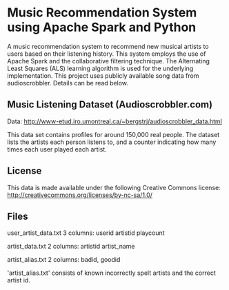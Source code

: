 
# Music Recommendation System using Apache Spark and Python

A music recommendation system to recommend new musical artists to users based on their listening history. This system employs the use of Apache Spark and the collaborative filtering technique. The Alternating Least Squares (ALS) learning algorithm is used for the underlying implementation. This project uses publicly available song data from audioscrobbler. Details can be read below.


Music Listening Dataset (Audioscrobbler.com)
--------------------------------

Data: http://www-etud.iro.umontreal.ca/~bergstrj/audioscrobbler_data.html

This data set contains profiles for around 150,000 real people. The dataset lists the artists each person listens to, and a counter indicating how many times each user played each artist.


License
-------

This data is made available under the following Creative Commons license:
http://creativecommons.org/licenses/by-nc-sa/1.0/


Files
-----

user_artist_data.txt
    3 columns: userid artistid playcount

artist_data.txt
    2 columns: artistid artist_name

artist_alias.txt
    2 columns: badid, goodid
    
'artist_alias.txt' consists of known incorrectly spelt artists and the correct artist id.
